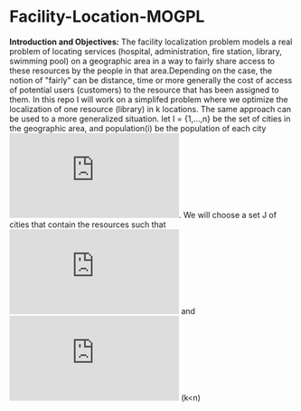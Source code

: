 # Facility-Location-MOGPL

**Introduction and Objectives:**
The facility localization problem models a real problem of locating services (hospital, administration, fire station, library, swimming pool) on a geographic area in a way to fairly share access to these resources by the people in that area.Depending on the case, the notion of "fairly" can be distance, time or more generally the cost of access of potential users (customers) to the resource that has been assigned to them.
In this repo I will work on a simplifed problem where we optimize the localization of one resource (library) in k locations. The same approach can be used to a more generalized situation.
let I = {1,...,n} be the set of cities in the geographic area, and population(i) be the population of each city ![](https://latex.codecogs.com/gif.latex?i%5Cepsilon%20I). We will choose a set J of cities that contain the resources such that ![](https://latex.codecogs.com/gif.latex?J%5Csubseteq%20I) and ![](https://latex.codecogs.com/gif.latex?%5Cleft%20%7C%20J%20%5Cright%20%7C%20%3D%20k) (k<n)

